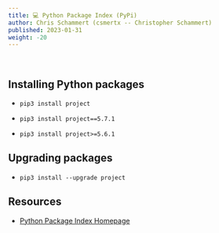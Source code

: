 ```yaml
---
title: 💻 Python Package Index (PyPi)
author: Chris Schammert (csmertx -- Christopher Schammert)
published: 2023-01-31
weight: -20
---
```


<br />

## Installing Python packages

- ```pip3 install project```

- ```pip3 install project==5.7.1```

- ```pip3 install project>=5.6.1```

## Upgrading packages

- ```pip3 install --upgrade project```

## Resources

- [Python Package Index Homepage](https://pypi.org/)